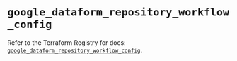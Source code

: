 # `google_dataform_repository_workflow_config`

Refer to the Terraform Registry for docs: [`google_dataform_repository_workflow_config`](https://registry.terraform.io/providers/hashicorp/google-beta/6.24.0/docs/resources/google_dataform_repository_workflow_config).

